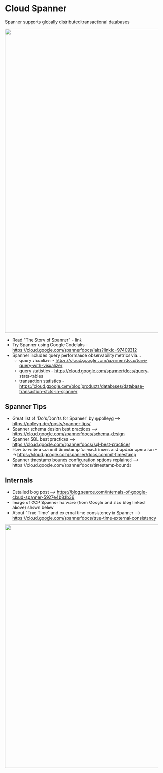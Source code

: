 # Cloud Spanner

Spanner supports globally distributed transactional databases. 

<img src="https://github.com/lynnlangit/gcp-essentials/blob/master/7_sample_data/images/spanner-sketchnote.png" width=1000>

- Read "The Story of Spanner" - [link](https://medium.com/google-cloud/spanners-sql-story-79bda8bb632d)
- Try Spanner using Google Codelabs - https://cloud.google.com/spanner/docs/labs?linkId=97409312
- Spanner includes query performance observability metrics via...
    - query visualizer - https://cloud.google.com/spanner/docs/tune-query-with-visualizer
    - query statistics - https://cloud.google.com/spanner/docs/query-stats-tables
    - transaction statistics - https://cloud.google.com/blog/products/databases/database-transaction-stats-in-spanner

## Spanner Tips

- Great list of 'Do's/Don'ts for Spanner' by @polleyg --> https://polleyg.dev/posts/spanner-tips/
- Spanner schema design best practices --> https://cloud.google.com/spanner/docs/schema-design
- Spanner SQL best practices --> https://cloud.google.com/spanner/docs/sql-best-practices
- How to write a commit timestamp for each insert and update operation --> https://cloud.google.com/spanner/docs/commit-timestamp
- Spanner timestamp bounds configuration options explained --> https://cloud.google.com/spanner/docs/timestamp-bounds

## Internals

- Detailed blog post --> https://blog.searce.com/internals-of-google-cloud-spanner-5927e4b83b36
- Image of GCP Spanner harware (from Google and also blog linked above) shown below
- About "True Time" and external time consistency in Spanner --> https://cloud.google.com/spanner/docs/true-time-external-consistency

<img src="https://github.com/lynnlangit/gcp-essentials/blob/master/7_sample_data/images/true-time.jpg" width=800>


